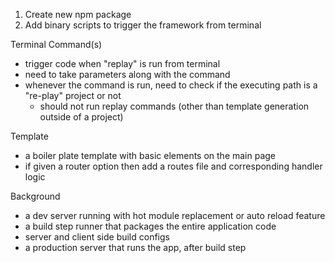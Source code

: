 1. Create new npm package
2. Add binary scripts to trigger the framework from terminal

Terminal Command(s)
- trigger code when "replay" is run from terminal
- need to take parameters along with the command
- whenever the command is run, need to check if the executing path is a "re-play" project or not
    - should not run replay commands (other than template generation outside of a project)

Template
- a boiler plate template with basic elements on the main page
- if given a router option then add a routes file and corresponding handler logic

Background
- a dev server running with hot module replacement or auto reload feature
- a build step runner that packages the entire application code
- server and client side build configs
- a production server that runs the app, after build step
